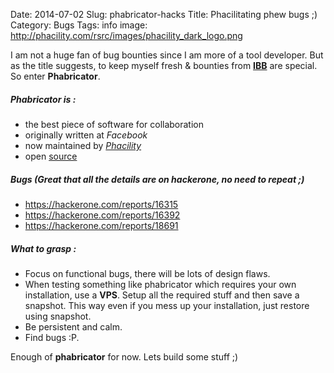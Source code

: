 Date: 2014-07-02
Slug: phabricator-hacks
Title: Phacilitating phew bugs ;)
Category: Bugs
Tags: info
image: http://phacility.com/rsrc/images/phacility_dark_logo.png

I am not a huge fan of bug bounties since I am more of a tool developer. But as the title suggests, to keep myself
fresh & bounties from [**IBB**](https://hackerone.com/ibb) are special. So enter **Phabricator**.

##### Phabricator is :

+ the best piece of software for collaboration
+ originally written at _Facebook_
+ now maintained by [_Phacility_](http://phacility.com)
+ open [source](https://github.com/phacility)

##### Bugs (Great that all the details are on hackerone, no need to repeat ;)

+ https://hackerone.com/reports/16315
+ https://hackerone.com/reports/16392
+ https://hackerone.com/reports/18691

##### What to grasp :

+ Focus on functional bugs, there will be lots of design flaws.
+ When testing something like phabricator which requires your own installation, use a **VPS**. Setup all the required
stuff and then save a snapshot. This way even if you mess up your installation, just restore using snapshot.
+ Be persistent and calm.
+ Find bugs :P.

Enough of **phabricator** for now. Lets build some stuff ;)
